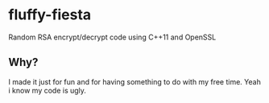 # fluffy-fiesta
Random RSA encrypt/decrypt code using C++11 and OpenSSL

## Why?
I made it just for fun and for having something to do with my free time. Yeah i know my code is ugly.
